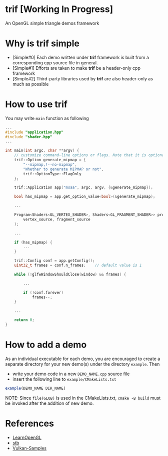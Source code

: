 trif [Working In Progress]
==========================
An OpenGL simple triangle demos framework

# Why is trif simple

- [Simple#0] Each demo written under **trif** framework is built from a corresponding cpp source file in general.
- [Simple#1] Efforts are taken to make **trif** be a header-only cpp framework
- [Simple#2] Third-party libraries used by **trif** are also header-only as much as possible

# How to use trif

You may write `main` function as following

```c++
...
#include "application.hpp"
#include "shader.hpp"
...

int main(int argc, char **argv) {
    // customize command-line options or flags. Note that it is optional
    trif::Option generate_mipmap = {
        "--mipmap,!--no-mipmap",
        "Whether to generate MIPMAP or not",
        trif::OptionType::FlagOnly
    };

    trif::Application app("msaa", argc, argv, {&generate_mipmap});

    bool has_mipmap = app.get_option_value<bool>(&generate_mipmap);

    ...

    Program<Shaders<GL_VERTEX_SHADER>, Shaders<GL_FRAGMENT_SHADER>> program(
        vertex_source, fragment_source
    );

    ...

    if (has_mipmap) {
        ...
    }

    trif::Config conf = app.getConfig();
    uint32_t frames = conf.n_frames;    // default value is 1

    while (!glfwWindowShouldClose(window) && frames) {

        ...

        if (!conf.forever)
            frames--;
    }

    ...

    return 0;
}
```

# How to add a demo

As an individual executable for each demo, you are encouraged to create a separate
directory for your new demo(s) under the directory `example`. Then

- write your demo code in a new `DEMO_NAME.cpp` source file
- insert the following line to `example/CMakeLists.txt`

```cmake
example(DEMO_NAME DIR_NAME)
```

NOTE: Since `file(GLOB)` is used in the CMakeLists.txt, `cmake -B build` must be
invoked after the addition of new demo.

# References

- [LearnOpenGL](https://github.com/JoeyDeVries/LearnOpenGL)
- [stb](https://github.com/nothings/stb)
- [Vulkan-Samples](https://github.com/KhronosGroup/Vulkan-Samples)
